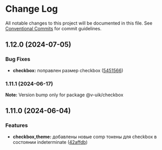 # Change Log

All notable changes to this project will be documented in this file.
See [Conventional Commits](https://conventionalcommits.org) for commit guidelines.

## 1.12.0 (2024-07-05)


### Bug Fixes

* **checkbox:** поправлен размер checkbox ([5451566](#))



### 1.11.1 (2024-06-17)

**Note:** Version bump only for package @v-uik/checkbox





## 1.11.0 (2024-06-04)


### Features

* **checkbox,theme:** добавлены новые comp токены для checkbox в состоянии indeterminate ([42affdb](#))

